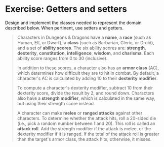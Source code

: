 # Exercise: Getters and setters

Design and implement the classes needed to represent the domain
described below. When pertinent, use setters and getters.

> Characters in Dungeons & Dragons have a **name**, a **race** (such as
> Human, Elf, or Dwarf), a **class** (such as Barbarian, Cleric, or
> Druid), and a set of **ability scores**. The six ability scores are:
> **strength**, **dexterity**, **constitution**, **intelligence**,
> **wisdom**, and **charisma**. Each ability score ranges from 0 to 30
> (inclusive).
>
> In addition to these scores, a character also has an **armor class**
> (AC), which determines how difficult they are to hit in combat. By
> default, a character's AC is calculated by adding 10 to their
> **dexterity modifier**.
>
> To compute a character's dexterity modifier, subtract 10 from their
> dexterity score, divide the result by 2, and round down. Characters
> also have a **strength modifier**, which is calculated in the same
> way, but using their strength score instead.
>
> A character can make **melee** or **ranged attacks** against other
> characters. To determine whether the attack hits, roll a 20-sided die
> (i.e., pick a random number between 1 and 20). This roll is called an
> **attack roll**. Add the strength modifier if the attack is melee, or
> the dexterity modifier if it is ranged. If the total of the attack
> roll is greater than the target's armor class, the attack hits;
> otherwise, it misses.

